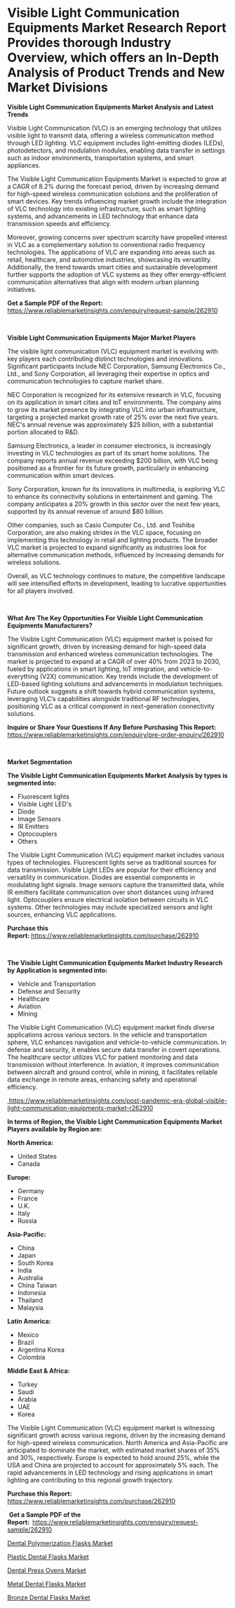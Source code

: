 <p><h1>Visible Light Communication Equipments Market Research Report Provides thorough Industry Overview, which offers an In-Depth Analysis of Product Trends and New Market Divisions</h1></p><p><strong>Visible Light Communication Equipments Market Analysis and Latest Trends</strong></p>
<p><p>Visible Light Communication (VLC) is an emerging technology that utilizes visible light to transmit data, offering a wireless communication method through LED lighting. VLC equipment includes light-emitting diodes (LEDs), photodetectors, and modulation modules, enabling data transfer in settings such as indoor environments, transportation systems, and smart appliances.</p><p>The Visible Light Communication Equipments Market is expected to grow at a CAGR of 8.2% during the forecast period, driven by increasing demand for high-speed wireless communication solutions and the proliferation of smart devices. Key trends influencing market growth include the integration of VLC technology into existing infrastructure, such as smart lighting systems, and advancements in LED technology that enhance data transmission speeds and efficiency. </p><p>Moreover, growing concerns over spectrum scarcity have propelled interest in VLC as a complementary solution to conventional radio frequency technologies. The applications of VLC are expanding into areas such as retail, healthcare, and automotive industries, showcasing its versatility. Additionally, the trend towards smart cities and sustainable development further supports the adoption of VLC systems as they offer energy-efficient communication alternatives that align with modern urban planning initiatives.</p></p>
<p><strong>Get a Sample PDF of the Report:&nbsp;</strong> <a href="https://www.reliablemarketinsights.com/enquiry/request-sample/262910?utm_campaign=1772&utm_medium=2&utm_source=Github&utm_content=ia&utm_term=31102024&utm_id=visible-light-communication-equipments">https://www.reliablemarketinsights.com/enquiry/request-sample/262910</a></p>
<p>&nbsp;</p>
<p><strong>Visible Light Communication Equipments Major Market Players</strong></p>
<p><p>The visible light communication (VLC) equipment market is evolving with key players each contributing distinct technologies and innovations. Significant participants include NEC Corporation, Samsung Electronics Co., Ltd., and Sony Corporation, all leveraging their expertise in optics and communication technologies to capture market share.</p><p>NEC Corporation is recognized for its extensive research in VLC, focusing on its application in smart cities and IoT environments. The company aims to grow its market presence by integrating VLC into urban infrastructure, targeting a projected market growth rate of 25% over the next five years. NEC's annual revenue was approximately $25 billion, with a substantial portion allocated to R&D.</p><p>Samsung Electronics, a leader in consumer electronics, is increasingly investing in VLC technologies as part of its smart home solutions. The company reports annual revenue exceeding $200 billion, with VLC being positioned as a frontier for its future growth, particularly in enhancing communication within smart devices.</p><p>Sony Corporation, known for its innovations in multimedia, is exploring VLC to enhance its connectivity solutions in entertainment and gaming. The company anticipates a 20% growth in this sector over the next few years, supported by its annual revenue of around $80 billion.</p><p>Other companies, such as Casio Computer Co., Ltd. and Toshiba Corporation, are also making strides in the VLC space, focusing on implementing this technology in retail and lighting products. The broader VLC market is projected to expand significantly as industries look for alternative communication methods, influenced by increasing demands for wireless solutions.</p><p>Overall, as VLC technology continues to mature, the competitive landscape will see intensified efforts in development, leading to lucrative opportunities for all players involved.</p></p>
<p>&nbsp;</p>
<p><strong>What Are The Key Opportunities For Visible Light Communication Equipments Manufacturers?</strong></p>
<p><p>The Visible Light Communication (VLC) equipment market is poised for significant growth, driven by increasing demand for high-speed data transmission and enhanced wireless communication technologies. The market is projected to expand at a CAGR of over 40% from 2023 to 2030, fueled by applications in smart lighting, IoT integration, and vehicle-to-everything (V2X) communication. Key trends include the development of LED-based lighting solutions and advancements in modulation techniques. Future outlook suggests a shift towards hybrid communication systems, leveraging VLC’s capabilities alongside traditional RF technologies, positioning VLC as a critical component in next-generation connectivity solutions.</p></p>
<p><strong>Inquire or Share Your Questions If Any Before Purchasing This Report:</strong> <a href="https://www.reliablemarketinsights.com/enquiry/pre-order-enquiry/262910?utm_campaign=1772&utm_medium=2&utm_source=Github&utm_content=ia&utm_term=31102024&utm_id=visible-light-communication-equipments">https://www.reliablemarketinsights.com/enquiry/pre-order-enquiry/262910</a></p>
<p>&nbsp;</p>
<p><strong>Market Segmentation</strong></p>
<p><strong>The Visible Light Communication Equipments Market Analysis by types is segmented into:</strong></p>
<p><ul><li>Fluorescent lights</li><li>Visible Light LED's</li><li>Diode</li><li>Image Sensors</li><li>IR Emitters</li><li>Optocouplers</li><li>Others</li></ul></p>
<p><p>The Visible Light Communication (VLC) equipment market includes various types of technologies. Fluorescent lights serve as traditional sources for data transmission. Visible Light LEDs are popular for their efficiency and versatility in communication. Diodes are essential components in modulating light signals. Image sensors capture the transmitted data, while IR emitters facilitate communication over short distances using infrared light. Optocouplers ensure electrical isolation between circuits in VLC systems. Other technologies may include specialized sensors and light sources, enhancing VLC applications.</p></p>
<p><strong>Purchase this Report:&nbsp;</strong><a href="https://www.reliablemarketinsights.com/purchase/262910?utm_campaign=1772&utm_medium=2&utm_source=Github&utm_content=ia&utm_term=31102024&utm_id=visible-light-communication-equipments">https://www.reliablemarketinsights.com/purchase/262910</a></p>
<p>&nbsp;</p>
<p><strong>The Visible Light Communication Equipments Market Industry Research by Application is segmented into:</strong></p>
<p><ul><li>Vehicle and Transportation</li><li>Defense and Security</li><li>Healthcare</li><li>Aviation</li><li>Mining</li></ul></p>
<p><p>The Visible Light Communication (VLC) equipment market finds diverse applications across various sectors. In the vehicle and transportation sphere, VLC enhances navigation and vehicle-to-vehicle communication. In defense and security, it enables secure data transfer in covert operations. The healthcare sector utilizes VLC for patient monitoring and data transmission without interference. In aviation, it improves communication between aircraft and ground control, while in mining, it facilitates reliable data exchange in remote areas, enhancing safety and operational efficiency.</p></p>
<p><a href="https://www.reliablemarketinsights.com/post-pandemic-era-global-visible-light-communication-equipments-market-r262910?utm_campaign=1772&utm_medium=2&utm_source=Github&utm_content=ia&utm_term=31102024&utm_id=visible-light-communication-equipments">&nbsp;https://www.reliablemarketinsights.com/post-pandemic-era-global-visible-light-communication-equipments-market-r262910</a></p>
<p><strong>In terms of Region, the Visible Light Communication Equipments Market Players available by Region are:</strong></p>
<p>
    <p> <strong> North America: </strong>
        <ul>
            <li>United States</li>
            <li>Canada</li>
        </ul>
        </p> 
    <p> <strong> Europe: </strong>
        <ul>
            <li>Germany</li>
            <li>France</li>
            <li>U.K.</li>
            <li>Italy</li>
            <li>Russia</li>
        </ul>
        </p> 
    <p> <strong> Asia-Pacific: </strong>
        <ul>
            <li>China</li>
            <li>Japan</li>
            <li>South Korea</li>
            <li>India</li>
            <li>Australia</li>
            <li>China Taiwan</li>
            <li>Indonesia</li>
            <li>Thailand</li>
            <li>Malaysia</li>
        </ul>
        </p> 
    <p> <strong> Latin America: </strong>
        <ul>
            <li>Mexico</li>
            <li>Brazil</li>
            <li>Argentina Korea</li>
            <li>Colombia</li>
        </ul>
        </p> 
    <p> <strong> Middle East & Africa: </strong>
        <ul>
            <li>Turkey</li>
            <li>Saudi</li>
            <li>Arabia</li>
            <li>UAE</li>
            <li>Korea</li>
        </ul>
    </p>
    </p>
<p><p>The Visible Light Communication (VLC) equipment market is witnessing significant growth across various regions, driven by the increasing demand for high-speed wireless communication. North America and Asia-Pacific are anticipated to dominate the market, with estimated market shares of 35% and 30%, respectively. Europe is expected to hold around 25%, while the USA and China are projected to account for approximately 5% each. The rapid advancements in LED technology and rising applications in smart lighting are contributing to this regional growth trajectory.</p></p>
<p><strong>Purchase this Report: </strong><a href="https://www.reliablemarketinsights.com/purchase/262910?utm_campaign=1772&utm_medium=2&utm_source=Github&utm_content=ia&utm_term=31102024&utm_id=visible-light-communication-equipments">https://www.reliablemarketinsights.com/purchase/262910</a></p>
<p>&nbsp;<strong>Get a Sample PDF of the Report:&nbsp;&nbsp;</strong><a href="https://www.reliablemarketinsights.com/enquiry/request-sample/262910?utm_campaign=1772&utm_medium=2&utm_source=Github&utm_content=ia&utm_term=31102024&utm_id=visible-light-communication-equipments">https://www.reliablemarketinsights.com/enquiry/request-sample/262910</a></p>
<p><strong></strong></p>
<p><p><a href="https://www.linkedin.com/pulse/dental-polymerization-flasks-market-size-type-roundsquaretriangularother-cw6re?utm_campaign=1772&utm_medium=2&utm_source=Github&utm_content=ia&utm_term=31102024&utm_id=visible-light-communication-equipments">Dental Polymerization Flasks Market</a></p><p><a href="https://www.linkedin.com/pulse/pioneering-growth-analyzing-global-plastic-dental-flasks-lsche?utm_campaign=1772&utm_medium=2&utm_source=Github&utm_content=ia&utm_term=31102024&utm_id=visible-light-communication-equipments">Plastic Dental Flasks Market</a></p><p><a href="https://www.linkedin.com/pulse/decoding-dental-press-ovens-industry-dynamics-strategic-imperatives-8juue?utm_campaign=1772&utm_medium=2&utm_source=Github&utm_content=ia&utm_term=31102024&utm_id=visible-light-communication-equipments">Dental Press Ovens Market</a></p><p><a href="https://www.linkedin.com/pulse/navigating-metal-dental-flasks-market-expert-analysis-forecast-cwoue?utm_campaign=1772&utm_medium=2&utm_source=Github&utm_content=ia&utm_term=31102024&utm_id=visible-light-communication-equipments">Metal Dental Flasks Market</a></p><p><a href="https://www.linkedin.com/pulse/bronze-dental-flasks-market-consolidation-impact-structure-cel5e?utm_campaign=1772&utm_medium=2&utm_source=Github&utm_content=ia&utm_term=31102024&utm_id=visible-light-communication-equipments">Bronze Dental Flasks Market</a></p></p>